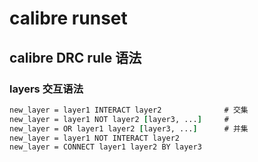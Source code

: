 
# calibre runset

## calibre DRC rule 语法

### layers 交互语法

```tcl
new_layer = layer1 INTERACT layer2              # 交集
new_layer = layer1 NOT layer2 [layer3, ...]     # 
new_layer = OR layer1 layer2 [layer3, ...]      # 并集
new_layer = layer1 NOT INTERACT layer2
new_layer = CONNECT layer1 layer2 BY layer3
```
